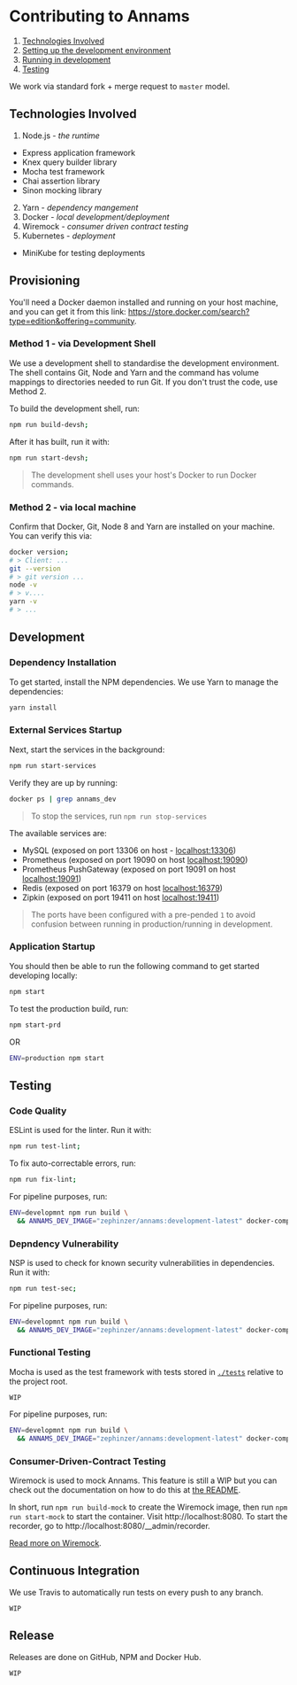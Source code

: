 # Contributing to Annams

1. [Technologies Involved](#technologies-involved)
2. [Setting up the development environment](#setting-up-the-development-environment)
3. [Running in development](#running-in-development)
4. [Testing](#testing)

We work via standard fork + merge request to `master` model.

## Technologies Involved
1. Node.js - *the runtime*
  - Express application framework
  - Knex query builder library
  - Mocha test framework
  - Chai assertion library
  - Sinon mocking library
2. Yarn - *dependency mangement*
3. Docker - *local development/deployment*
4. Wiremock - *consumer driven contract testing*
5. Kubernetes - *deployment*
  - MiniKube for testing deployments

## Provisioning
You'll need a Docker daemon installed and running on your host machine, and you can get it from this link: https://store.docker.com/search?type=edition&offering=community.

### Method 1 - via Development Shell
We use a development shell to standardise the development environment. The shell contains Git, Node and Yarn and the command has volume mappings to directories needed to run Git. If you don't trust the code, use Method 2.

To build the development shell, run:

```bash
npm run build-devsh;
```

After it has built, run it with:

```bash
npm run start-devsh;
```

> The development shell uses your host's Docker to run Docker commands.

### Method 2 - via local machine
Confirm that Docker, Git, Node 8 and Yarn are installed on your machine. You can verify this via:

```bash
docker version;
# > Client: ...
git --version
# > git version ...
node -v
# > v....
yarn -v
# > ...
```

## Development
### Dependency Installation
To get started, install the NPM dependencies. We use Yarn to manage the dependencies:

```bash
yarn install
```

### External Services Startup
Next, start the services in the background:

```bash
npm run start-services
```

Verify they are up by running:

```bash
docker ps | grep annams_dev
```

> To stop the services, run `npm run stop-services`

The available services are:

- MySQL (exposed on port 13306 on host - [localhost:13306](localhost:13306))
- Prometheus (exposed on port 19090 on host [localhost:19090](http://localhost:19090))
- Prometheus PushGateway (exposed on port 19091 on host [localhost:19091](http://localhost:19091))
- Redis (exposed on port 16379 on host [localhost:16379](localhost:16379))
- Zipkin (exposed on port 19411 on host [localhost:19411](http://localhost:19411))

> The ports have been configured with a pre-pended `1` to avoid confusion between running in production/running in development.

### Application Startup
You should then be able to run the following command to get started developing locally:

```bash
npm start
```

To test the production build, run:

```bash
npm start-prd
```

OR

```bash
ENV=production npm start
```

## Testing

### Code Quality
ESLint is used for the linter. Run it with:

```bash
npm run test-lint;
```

To fix auto-correctable errors, run:

```bash
npm run fix-lint;
```

For pipeline purposes, run:

```bash
ENV=developmnt npm run build \
  && ANNAMS_DEV_IMAGE="zephinzer/annams:development-latest" docker-compose -f ./provisioning/deployments/docker/test/docker-compose.yml run test-lint;
```

### Depndency Vulnerability
NSP is used to check for known security vulnerabilities in dependencies. Run it with:

```bash
npm run test-sec;
```

For pipeline purposes, run:

```bash
ENV=developmnt npm run build \
  && ANNAMS_DEV_IMAGE="zephinzer/annams:development-latest" docker-compose -f ./provisioning/deployments/docker/test/docker-compose.yml run test-sec;
```

### Functional Testing
Mocha is used as the test framework with tests stored in [`./tests`](../tests) relative to the project root.

`WIP`

For pipeline purposes, run:

```bash
ENV=developmnt npm run build \
  && ANNAMS_DEV_IMAGE="zephinzer/annams:development-latest" docker-compose -f ./provisioning/deployments/docker/test/docker-compose.yml run test;
```

### Consumer-Driven-Contract Testing
Wiremock is used to mock Annams. This feature is still a WIP but you can check out the documentation on how to do this at [the README](../mock/README.md).

In short, run `npm run build-mock` to create the Wiremock image, then run `npm run start-mock` to start the container. Visit http://localhost:8080. To start the recorder, go to http://localhost:8080/__admin/recorder.

[Read more on Wiremock](http://wiremock.org).

## Continuous Integration
We use Travis to automatically run tests on every push to any branch. 

`WIP`

## Release
Releases are done on GitHub, NPM and Docker Hub.

`WIP`